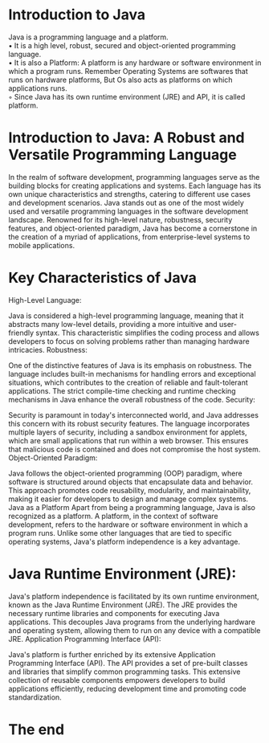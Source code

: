 # Introduction to Java

Java is a programming language and a platform.  
• It is a high level, robust, secured and object-oriented programming language.  
• It is also a Platform: A platform is any hardware or software environment in which a program
runs. Remember Operating Systems are softwares that runs on hardware platforms, But Os also
acts as platforms on which applications runs.  
◦ Since Java has its own runtime environment (JRE) and API, it is called platform.  

# Introduction to Java: A Robust and Versatile Programming Language
In the realm of software development, programming languages serve as the building blocks for creating applications and systems. Each language has its own unique characteristics and strengths, catering to different use cases and development scenarios.
Java stands out as one of the most widely used and versatile programming languages in the software development landscape. Renowned for its high-level nature, robustness, security features, and object-oriented paradigm, Java has become a cornerstone in the creation of a myriad of applications, from enterprise-level systems to mobile applications.

# Key Characteristics of Java
High-Level Language:

Java is considered a high-level programming language, meaning that it abstracts many low-level details, providing a more intuitive and user-friendly syntax. This characteristic simplifies the coding process and allows developers to focus on solving problems rather than managing hardware intricacies.
Robustness:
  
One of the distinctive features of Java is its emphasis on robustness. The language includes built-in mechanisms for handling errors and exceptional situations, which contributes to the creation of reliable and fault-tolerant applications. The strict compile-time checking and runtime checking mechanisms in Java enhance the overall robustness of the code.
Security:

Security is paramount in today's interconnected world, and Java addresses this concern with its robust security features. The language incorporates multiple layers of security, including a sandbox environment for applets, which are small applications that run within a web browser. This ensures that malicious code is contained and does not compromise the host system.
Object-Oriented Paradigm:

Java follows the object-oriented programming (OOP) paradigm, where software is structured around objects that encapsulate data and behavior. This approach promotes code reusability, modularity, and maintainability, making it easier for developers to design and manage complex systems.
Java as a Platform
Apart from being a programming language, Java is also recognized as a platform. A platform, in the context of software development, refers to the hardware or software environment in which a program runs. Unlike some other languages that are tied to specific operating systems, Java's platform independence is a key advantage.

# Java Runtime Environment (JRE):

Java's platform independence is facilitated by its own runtime environment, known as the Java Runtime Environment (JRE). The JRE provides the necessary runtime libraries and components for executing Java applications. This decouples Java programs from the underlying hardware and operating system, allowing them to run on any device with a compatible JRE.
Application Programming Interface (API):

Java's platform is further enriched by its extensive Application Programming Interface (API). The API provides a set of pre-built classes and libraries that simplify common programming tasks. This extensive collection of reusable components empowers developers to build applications efficiently, reducing development time and promoting code standardization.

# The end